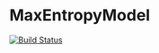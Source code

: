 # MaxEntropyModel

[![Build Status](https://github.com/humbertocarmona/MaxEntropyModel.jl/actions/workflows/CI.yml/badge.svg?branch=main)](https://github.com/humbertocarmona/MaxEntropyModel.jl/actions/workflows/CI.yml?query=branch%3Amain)
